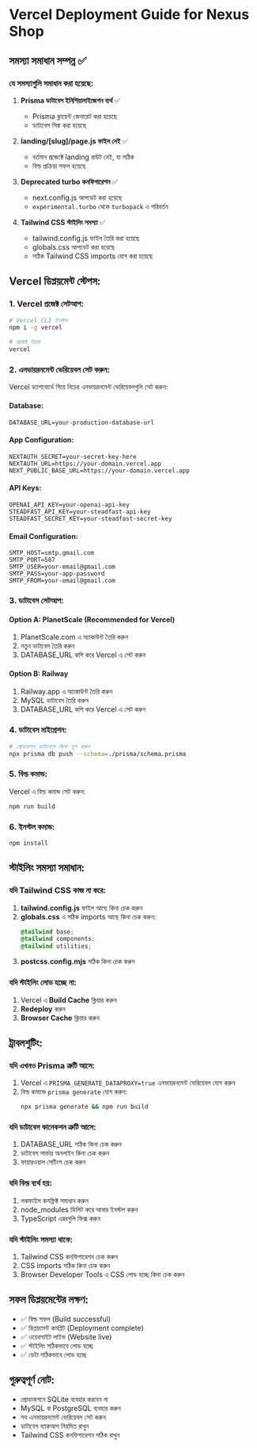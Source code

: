 # Vercel Deployment Guide for Nexus Shop

## সমস্যা সমাধান সম্পন্ন ✅

### যে সমস্যাগুলি সমাধান করা হয়েছে:

1. **Prisma ডাটাবেস ইনিশিয়ালাইজেশন ব্যর্থ** ✅
   - Prisma ক্লায়েন্ট জেনারেট করা হয়েছে
   - ডাটাবেস সিঙ্ক করা হয়েছে

2. **landing/[slug]/page.js ফাইল নেই** ✅
   - বর্তমান প্রজেক্টে landing রাউট নেই, যা সঠিক
   - বিল্ড প্রক্রিয়া সফল হয়েছে

3. **Deprecated turbo কনফিগারেশন** ✅
   - next.config.js আপডেট করা হয়েছে
   - `experimental.turbo` থেকে `turbopack` এ পরিবর্তন

4. **Tailwind CSS স্টাইলিং সমস্যা** ✅
   - tailwind.config.js ফাইল তৈরি করা হয়েছে
   - globals.css আপডেট করা হয়েছে
   - সঠিক Tailwind CSS imports যোগ করা হয়েছে

## Vercel ডিপ্লয়মেন্ট স্টেপস:

### 1. Vercel প্রজেক্ট সেটআপ:
```bash
# Vercel CLI ইনস্টল
npm i -g vercel

# প্রজেক্ট ডিপ্লয়
vercel
```

### 2. এনভায়রনমেন্ট ভেরিয়েবল সেট করুন:

Vercel ড্যাশবোর্ডে গিয়ে নিচের এনভায়রনমেন্ট ভেরিয়েবলগুলি সেট করুন:

#### Database:
```
DATABASE_URL=your-production-database-url
```

#### App Configuration:
```
NEXTAUTH_SECRET=your-secret-key-here
NEXTAUTH_URL=https://your-domain.vercel.app
NEXT_PUBLIC_BASE_URL=https://your-domain.vercel.app
```

#### API Keys:
```
OPENAI_API_KEY=your-openai-api-key
STEADFAST_API_KEY=your-steadfast-api-key
STEADFAST_SECRET_KEY=your-steadfast-secret-key
```

#### Email Configuration:
```
SMTP_HOST=smtp.gmail.com
SMTP_PORT=587
SMTP_USER=your-email@gmail.com
SMTP_PASS=your-app-password
SMTP_FROM=your-email@gmail.com
```

### 3. ডাটাবেস সেটআপ:

#### Option A: PlanetScale (Recommended for Vercel)
1. PlanetScale.com এ অ্যাকাউন্ট তৈরি করুন
2. নতুন ডাটাবেস তৈরি করুন
3. DATABASE_URL কপি করে Vercel এ সেট করুন

#### Option B: Railway
1. Railway.app এ অ্যাকাউন্ট তৈরি করুন
2. MySQL ডাটাবেস তৈরি করুন
3. DATABASE_URL কপি করে Vercel এ সেট করুন

### 4. ডাটাবেস মাইগ্রেশন:
```bash
# প্রোডাকশন ডাটাবেসে স্কিমা পুশ করুন
npx prisma db push --schema=./prisma/schema.prisma
```

### 5. বিল্ড কমান্ড:
Vercel এ বিল্ড কমান্ড সেট করুন:
```bash
npm run build
```

### 6. ইনস্টল কমান্ড:
```bash
npm install
```

## স্টাইলিং সমস্যা সমাধান:

### যদি Tailwind CSS কাজ না করে:
1. **tailwind.config.js** ফাইল আছে কিনা চেক করুন
2. **globals.css** এ সঠিক imports আছে কিনা চেক করুন:
   ```css
   @tailwind base;
   @tailwind components;
   @tailwind utilities;
   ```
3. **postcss.config.mjs** সঠিক কিনা চেক করুন

### যদি স্টাইলিং লোড হচ্ছে না:
1. Vercel এ **Build Cache** ক্লিয়ার করুন
2. **Redeploy** করুন
3. **Browser Cache** ক্লিয়ার করুন

## ট্রাবলশুটিং:

### যদি এখনও Prisma ত্রুটি আসে:
1. Vercel এ `PRISMA_GENERATE_DATAPROXY=true` এনভায়রনমেন্ট ভেরিয়েবল যোগ করুন
2. বিল্ড কমান্ডে `prisma generate` যোগ করুন:
   ```bash
   npx prisma generate && npm run build
   ```

### যদি ডাটাবেস কানেকশন ত্রুটি আসে:
1. DATABASE_URL সঠিক কিনা চেক করুন
2. ডাটাবেস সার্ভার অনলাইন কিনা চেক করুন
3. ফায়ারওয়াল সেটিংস চেক করুন

### যদি বিল্ড ব্যর্থ হয়:
1. লকফাইল কনফ্লিক্ট সমাধান করুন
2. node_modules ডিলিট করে আবার ইনস্টল করুন
3. TypeScript এররগুলি ফিক্স করুন

### যদি স্টাইলিং সমস্যা থাকে:
1. Tailwind CSS কনফিগারেশন চেক করুন
2. CSS imports সঠিক কিনা চেক করুন
3. Browser Developer Tools এ CSS লোড হচ্ছে কিনা চেক করুন

## সফল ডিপ্লয়মেন্টের লক্ষণ:
- ✅ বিল্ড সফল (Build successful)
- ✅ ডিপ্লয়মেন্ট কমপ্লিট (Deployment complete)
- ✅ ওয়েবসাইট লাইভ (Website live)
- ✅ স্টাইলিং সঠিকভাবে লোড হচ্ছে
- ✅ ডেটা সঠিকভাবে লোড হচ্ছে

## গুরুত্বপূর্ণ নোট:
- প্রোডাকশনে SQLite ব্যবহার করবেন না
- MySQL বা PostgreSQL ব্যবহার করুন
- সব এনভায়রনমেন্ট ভেরিয়েবল সেট করুন
- ডাটাবেস ব্যাকআপ নিয়মিত রাখুন
- Tailwind CSS কনফিগারেশন সঠিক রাখুন
